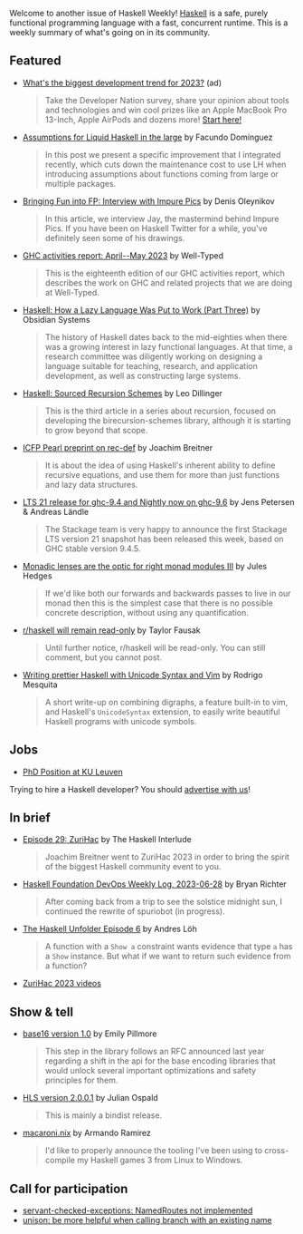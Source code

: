 Welcome to another issue of Haskell Weekly!
[Haskell](https://www.haskell.org) is a safe, purely functional programming language with a fast, concurrent runtime.
This is a weekly summary of what's going on in its community.

## Featured

<!-- Runs on 2023-06-15, 2023-06-22, 2023-07-06 & 2023-07-13. -->
- [What's the biggest development trend for 2023?](https://www.developereconomics.net/?member_id=haskell&utm_medium=nl_3) (ad)
  > Take the Developer Nation survey, share your opinion about tools and technologies and win cool prizes like an Apple MacBook Pro 13-Inch, Apple AirPods and dozens more! [Start here!](https://www.developereconomics.net/?member_id=haskell&utm_medium=nl_3)

- [Assumptions for Liquid Haskell in the large](https://www.tweag.io/blog/2023-06-22-lh-assumption-imports/) by Facundo Domínguez
  > In this post we present a specific improvement that I integrated recently, which cuts down the maintenance cost to use LH when introducing assumptions about functions coming from large or multiple packages.

- [Bringing Fun into FP: Interview with Impure Pics](https://serokell.io/blog/interview-with-impure-pics) by Denis Oleynikov
  > In this article, we interview Jay, the mastermind behind Impure Pics. If you have been on Haskell Twitter for a while, you've definitely seen some of his drawings.

- [GHC activities report: April--May 2023](https://well-typed.com/blog/2023/06/ghc-activities-report-april-may-2023/) by Well-Typed
  > This is the eighteenth edition of our GHC activities report, which describes the work on GHC and related projects that we are doing at Well-Typed.

- [Haskell: How a Lazy Language Was Put to Work (Part Three)](https://blog.obsidian.systems/haskell-how-a-lazy-language-was-put-to-work-part-three/) by Obsidian Systems
  > The history of Haskell dates back to the mid-eighties when there was a growing interest in lazy functional languages. At that time, a research committee was diligently working on designing a language suitable for teaching, research, and application development, as well as constructing large systems.

- [Haskell: Sourced Recursion Schemes](https://apotheca.io/articles/Sourced-Recursion-Schemes.html) by Leo Dillinger
  > This is the third article in a series about recursion, focused on developing the birecursion-schemes library, although it is starting to grow beyond that scope.

- [ICFP Pearl preprint on rec-def](https://www.joachim-breitner.de/blog/805-ICFP_Pearl_preprint_on_rec-def) by Joachim Breitner
  > It is about the idea of using Haskell's inherent ability to define recursive equations, and use them for more than just functions and lazy data structures.

- [LTS 21 release for ghc-9.4 and Nightly now on ghc-9.6](https://www.stackage.org/blog/2023/06/announce-lts-21-nightly-ghc9.6) by Jens Petersen & Andreas Ländle
  > The Stackage team is very happy to announce the first Stackage LTS version 21 snapshot has been released this week, based on GHC stable version 9.4.5.

- [Monadic lenses are the optic for right monad modules III](https://julesh.com/2023/06/28/monadic-lenses-are-the-optic-for-right-monad-modules-iii/) by Jules Hedges
  > If we'd like both our forwards and backwards passes to live in our monad then this is the simplest case that there is no possible concrete description, without using any quantification.

- [r/haskell will remain read-only](https://np.reddit.com/r/haskell/comments/14kb9y7/rhaskell_will_remain_readonly/) by Taylor Fausak
  > Until further notice, r/haskell will be read-only. You can still comment, but you cannot post.

- [Writing prettier Haskell with Unicode Syntax and Vim](https://alt-romes.github.io/posts/2023-06-21-haskell-unicode-syntax-vim.html) by Rodrigo Mesquita
  > A short write-up on combining digraphs, a feature built-in to vim, and Haskell's `UnicodeSyntax` extension, to easily write beautiful Haskell programs with unicode symbols.

## Jobs

- [PhD Position at KU Leuven](https://www.kuleuven.be/personeel/jobsite/jobs/60229600)

Trying to hire a Haskell developer?
You should [advertise with us](https://haskellweekly.news/advertising.html)!

## In brief

- [Episode 29: ZuriHac](https://haskell.foundation/podcast/29/) by The Haskell Interlude
  > Joachim Breitner went to ZuriHac 2023 in order to bring the spirit of the biggest Haskell community event to you.

- [Haskell Foundation DevOps Weekly Log, 2023-06-28](https://discourse.haskell.org/t/haskell-foundation-devops-weekly-log-2023-06-28/6736?u=taylorfausak) by Bryan Richter
  > After coming back from a trip to see the solstice midnight sun, I continued the rewrite of spuriobot (in progress).

- [The Haskell Unfolder Episode 6](https://discourse.haskell.org/t/the-haskell-unfolder-episode-6-computing-type-class-dictionaries/6727?u=taylorfausak) by Andres Löh
  > A function with a `Show a` constraint wants evidence that type `a` has a `Show` instance. But what if we want to return such evidence from a function?

- [ZuriHac 2023 videos](https://www.youtube.com/playlist?list=PLOvRW_utVPVmzDGGOJ2amgVBK168Vemke)

## Show & tell

- [base16 version 1.0](https://discourse.haskell.org/t/ann-base16-1-0/6636?u=taylorfausak) by Emily Pillmore
  > This step in the library follows an RFC announced last year regarding a shift in the api for the base encoding libraries that would unlock several important optimizations and safety principles for them.

- [HLS version 2.0.0.1](https://discourse.haskell.org/t/ann-hls-2-0-0-1-released/6730?u=taylorfausak) by Julian Ospald
  > This is mainly a bindist release.

- [macaroni.nix](https://discourse.haskell.org/t/ann-macaroni-nix-windows-x-compilation-for-haskell-games/6661?u=taylorfausak) by Armando Ramirez
  > I'd like to properly announce the tooling I've been using to cross-compile my Haskell games 3 from Linux to Windows.

## Call for participation

- [servant-checked-exceptions: NamedRoutes not implemented](https://github.com/cdepillabout/servant-checked-exceptions/issues/40)
- [unison: be more helpful when calling branch with an existing name](https://github.com/unisonweb/unison/issues/4119)
